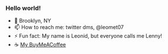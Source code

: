 ### Hello world!

<!--
**leomet07/leomet07** is a ✨ _special_ ✨ repository because its `README.md` (this file) appears on your GitHub profile.
-->

- 📍 Brooklyn, NY
- 📫 How to reach me: twitter dms, @leomet07 
- ⚡ Fun fact: My name is Leonid, but everyone calls me Lenny!
- ☕ [My BuyMeACoffee](http://buymeacoffee.com/leomet07)
